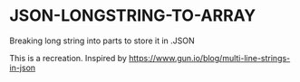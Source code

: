 # JSON-LONGSTRING-TO-ARRAY
Breaking long string into parts to store it in .JSON

This is a recreation.
Inspired by https://www.gun.io/blog/multi-line-strings-in-json
